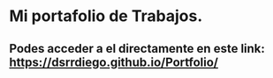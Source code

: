 # Mi portafolio de Trabajos.

## Podes acceder a el directamente en este link: https://dsrrdiego.github.io/Portfolio/